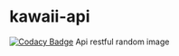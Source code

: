 # kawaii-api
[![Codacy Badge](c)](https://app.codacy.com/app/app/Steven-Debande/kawaii-api?utm_source=github.com&utm_medium=referral&utm_content=Steven-Debande/kawaii-api&utm_campaign=badger)
Api restful random image


